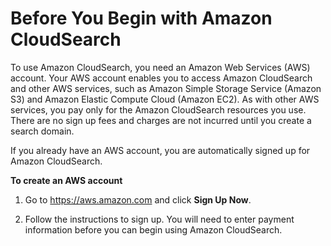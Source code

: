 # Before You Begin with Amazon CloudSearch<a name="getting-started-sign-up"></a>

To use Amazon CloudSearch, you need an Amazon Web Services \(AWS\) account\. Your AWS account enables you to access Amazon CloudSearch and other AWS services, such as Amazon Simple Storage Service \(Amazon S3\) and Amazon Elastic Compute Cloud \(Amazon EC2\)\. As with other AWS services, you pay only for the Amazon CloudSearch resources you use\. There are no sign up fees and charges are not incurred until you create a search domain\. 

If you already have an AWS account, you are automatically signed up for Amazon CloudSearch\. 

**To create an AWS account**

1. Go to [https://aws\.amazon\.com](https://aws.amazon.com) and click **Sign Up Now**\. 

1. Follow the instructions to sign up\. You will need to enter payment information before you can begin using Amazon CloudSearch\.
